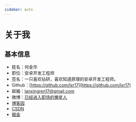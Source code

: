 ```yaml
---
sidebar: auto
---
```


# 关于我

## 基本信息

* 姓名：何金华
* 职位：安卓开发工程师
* 签名：一只喜欢钻研，喜欢知道原理的安卓开发工程师。
* Github：[https://github.com/lxr17](https://github.com/lxr17)
* 邮箱：[lanxingren17@gmail.com](mailto:lanxingren17@gmail.com)
* 微博：[已经进入职场的懒星人](https://weibo.com/u/1751817873)
* [博客园](https://www.cnblogs.com/lanxingren/)
* [CSDN](https://blog.csdn.net/weixin_45777279)
* [掘金](https://juejin.im/user/5b9122a3e51d450e543e25e0)
